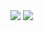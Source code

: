 
<img src = "https://media.licdn.com/dms/image/v2/D5616AQEAVJhTSqCPUA/profile-displaybackgroundimage-shrink_350_1400/B56Zhq_YDpG0Ag-/0/1754141656187?e=1761177600&v=beta&t=nFW8ciRvoQt45Dfecq1qpyF5oJxykoOGfuG15tuNOAE">

<img src = "https://media.licdn.com/dms/image/v2/D5603AQGGQoxktXYuYw/profile-displayphoto-crop_800_800/B56ZlL5wmBKIAI-/0/1757915058250?e=1761177600&v=beta&t=HdAmtl69Wkou3-5iKN0mHkH1snhsQbCjeuPv4jUKxpw" class="center-img">

<!--
**007nishan/007nishan** is a ✨ _special_ ✨ repository because its `README.md` (this file) appears on your GitHub profile.

Here are some ideas to get you started:

- 🔭 I’m currently working on ...
- 🌱 I’m currently learning ...
- 👯 I’m looking to collaborate on ...
- 🤔 I’m looking for help with ...
- 💬 Ask me about ...
- 📫 How to reach me: ...
- 😄 Pronouns: ...
- ⚡ Fun fact: ...
-->
